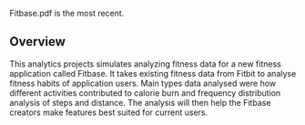 Fitbase.pdf is the most recent.

## Overview

This analytics projects simulates analyzing fitness data for a new fitness application called Fitbase. It takes existing fitness data from Fitbit to analyse fitness habits of application users. Main types data analysed were how different activities contributed to calorie burn and frequency distribution analysis of steps and distance.  The analysis will then help the Fitbase creators make features best suited for current users. 

